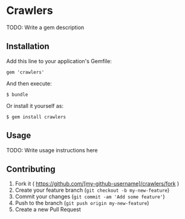 # Crawlers

TODO: Write a gem description

## Installation

Add this line to your application's Gemfile:

    gem 'crawlers'

And then execute:

    $ bundle

Or install it yourself as:

    $ gem install crawlers

## Usage

TODO: Write usage instructions here

## Contributing

1. Fork it ( https://github.com/[my-github-username]/crawlers/fork )
2. Create your feature branch (`git checkout -b my-new-feature`)
3. Commit your changes (`git commit -am 'Add some feature'`)
4. Push to the branch (`git push origin my-new-feature`)
5. Create a new Pull Request

